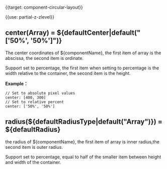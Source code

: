 {{target: component-circular-layout}}

{{use: partial-z-zlevel}}


## center(Array) = ${defaultCenter|default("['50%', '50%']")}

The center coordinates of ${componentName}, the first item of array is the abscissa, the second item is ordinate.

Support set to percentage, the first item when setting to percentage is the width relative to the container, the second item is the height.

**Example：**
```
// Set to absolute pixel values
center: [400, 300]
// Set to relative percent
center: ['50%', '50%']
```

## radius(${defaultRadiusType|default("Array")}) = ${defaultRadius}

the radius of ${componentName}, the first item of array is inner radius,the second item is outer radius.

Support set to percentage, equal to half of the smaller item between height and width of the container. 
